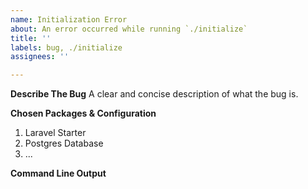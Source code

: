 ```yaml
---
name: Initialization Error
about: An error occurred while running `./initialize`
title: ''
labels: bug, ./initialize
assignees: ''

---
```


**Describe The Bug**
A clear and concise description of what the bug is.

**Chosen Packages & Configuration**
1. Laravel Starter
2. Postgres Database
3. ...

**Command Line Output**
```

```
